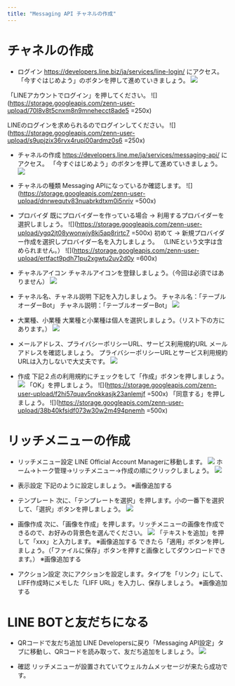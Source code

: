 ```yaml
---
title: "Messaging API チャネルの作成"
---
```


# チャネルの作成
- ログイン
https://developers.line.biz/ja/services/line-login/ にアクセス。
「今すぐはじめよう」のボタンを押して進めていきましょう。
![](https://storage.googleapis.com/zenn-user-upload/kk09ycv3181bxkla6mi8vozaysvd)

「LINEアカウントでログイン」を押してください。
![](https://storage.googleapis.com/zenn-user-upload/70l8v8t5cnxm8n9mnehecct8ade5 =250x)

LINEのログインを求められるのでログインしてください。
![](https://storage.googleapis.com/zenn-user-upload/s9upjzix36rvx4rupi00ardmz0s6 =250x)

- チャネルの作成
https://developers.line.me/ja/services/messaging-api/ にアクセス。
「今すぐはじめよう」のボタンを押して進めていきましょう。
![](https://storage.googleapis.com/zenn-user-upload/a1qsm1lazwwh93c222ykd417kps9)

- チャネルの種類
Messaging APIになっているか確認します。
![](https://storage.googleapis.com/zenn-user-upload/dnrwequtv83nuabrkdtxm0i5nriv =500x)

- プロバイダ
既にプロバイダーを作っている場合 → 利用するプロバイダーを選択しましょう。
![](https://storage.googleapis.com/zenn-user-upload/ygq2jt08ywonwjy8ki5ap8rirtc7 =500x)
初めて → 新規プロバイダー作成を選択しプロバイダー名を入力しましょう。
（LINEという文字は含められません。）
![](https://storage.googleapis.com/zenn-user-upload/ertfact9pdh71pu2xgwtu2uv2d0y =600x)

- チャネルアイコン
チャネルアイコンを登録しましょう。（今回は必須ではありません）
![](https://storage.googleapis.com/zenn-user-upload/youjo9avqsk8jv7qioxwmbzw6pot)

- チャネル名、チャネル説明
下記を入力しましょう。
チャネル名：「テーブルオーダーBot」
チャネル説明：「テーブルオーダーBot」
![](https://storage.googleapis.com/zenn-user-upload/r0icjkwqtdbtamoyu2mjlhfiq089)

- 大業種、小業種
大業種と小業種は個人を選択しましょう。（リスト下の方にあります。）
![](https://storage.googleapis.com/zenn-user-upload/gc4u5lqitwjo9j2r342al0hjys42)

- メールアドレス、プライバシーポリシーURL、サービス利用規約URL
メールアドレスを確認しましょう。
プライバシーポリシーURLとサービス利用規約URLは入力しないで大丈夫です。
![](https://storage.googleapis.com/zenn-user-upload/99cgwnkz1s27xti6jtakdg87ijdr)

- 作成
下記２点の利用規約にチェックをして「作成」ボタンを押しましょう。
![](https://storage.googleapis.com/zenn-user-upload/lhz3bpwtb5995j1u4mlt99t5a43k)
「OK」を押しましょう。
![](https://storage.googleapis.com/zenn-user-upload/f2hi57quav5nokkasjk23anlemjf =500x)
「同意する」を押しましょう。
![](https://storage.googleapis.com/zenn-user-upload/38b40kfsidf073w30w2m494pnemh =500x)


# リッチメニューの作成
- リッチメニュー設定
LINE Official Account Managerに移動します。
![](https://storage.googleapis.com/zenn-user-upload/9kg3ra1mdhtiic9fti3zt2xxl6xd)
ホーム→トーク管理→リッチメニュー→作成の順にクリックしましょう。
![](https://storage.googleapis.com/zenn-user-upload/ibwgawlq1fyc7b701c6429d8vlzm)

- 表示設定
下記のように設定しましょう。
※画像追加する

- テンプレート
次に、「テンプレートを選択」を押します。小の一番下を選択して、「選択」ボタンを押しましょう。
![](https://storage.googleapis.com/zenn-user-upload/ln4cuzjkvw9u4pyr8vo03p6e8tbx)

- 画像作成
次に、「画像を作成」を押します。リッチメニューの画像を作成できるので、お好みの背景色を選んでください。
![](https://storage.googleapis.com/zenn-user-upload/e656pkyqwvg9z3pg5mcu3ynecp8d)
「テキストを追加」を押して「xxx」と入力します。
※画像追加する
できたら「適用」ボタンを押しましょう。（「ファイルに保存」ボタンを押すと画像としてダウンロードできます。）
※画像追加する

- アクション設定
次にアクションを設定します。タイプを「リンク」にして、LIFF作成時にメモした「LIFF URL」を入力し、保存しましょう。
※画像追加する

# LINE BOTと友だちになる
- QRコードで友だち追加
LINE Developersに戻り「Messaging API設定」タブに移動し、QRコードを読み取って、友だち追加をしましょう。
![](https://storage.googleapis.com/zenn-user-upload/zixpwvkcvi2xrjj5w0xvt4kl30z5)

- 確認
リッチメニューが設置されていてウェルカムメッセージが来たら成功です。
